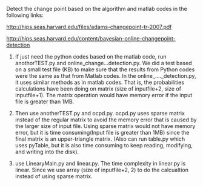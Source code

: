 Detect the change point based on the algorithm and matlab codes in the following links:

http://hips.seas.harvard.edu/files/adams-changepoint-tr-2007.pdf

http://hips.seas.harvard.edu/content/bayesian-online-changepoint-detection

1. If just need the python codes based on the matlab code, run anothorTEST.py and online_change...detection.py. We did a test based on a small test file (KB) to make sure that the results from Python codes were the same as that from Matlab codes.        In the online_...._detection.py, it uses similar methods as in matlab codes. That is, the probabilities calculations have been doing on matrix (size of inputfile+2, size of inputfile+1). The matrix operation would have memory error if the input file is greater than 1MB. 

2. Then use anotherTEST.py and ocpd.py. ocpd.py uses sparse matrix instead of the regular matrix to avoid the memory error that is caused by the larger size of input file. Using sparse matrix would not have memory error, but it is time consuming(Input file is greater than 1MB) since the final matrix is an upper-triangle matrix.  (Also can run table.py which uses pyTable, but it is also time consuming to keep reading, modifying, and writing into the disk).

3. use LinearyMain.py and linear.py. The time complexity in linear.py is linear. Since we use array (size of inputfile+2, 2) to do the calcualtion instead of using sparse matrix. 
